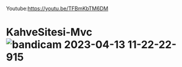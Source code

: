 Youtube:https://youtu.be/TFBmKbTM6DM
# KahveSitesi-Mvc![bandicam 2023-04-13 11-22-22-915](https://user-images.githubusercontent.com/119485615/231699680-1220e7f3-99df-497b-a7c6-0bbe13e1f12c.jpg)

